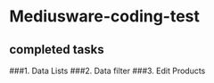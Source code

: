 # Mediusware-coding-test

## completed tasks
###1. Data Lists
###2. Data filter
###3. Edit Products
